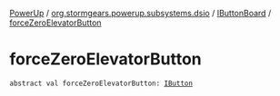 [PowerUp](../../index.md) / [org.stormgears.powerup.subsystems.dsio](../index.md) / [IButtonBoard](index.md) / [forceZeroElevatorButton](./force-zero-elevator-button.md)

# forceZeroElevatorButton

`abstract val forceZeroElevatorButton: `[`IButton`](../../org.stormgears.utils.dsio/-i-button/index.md)
